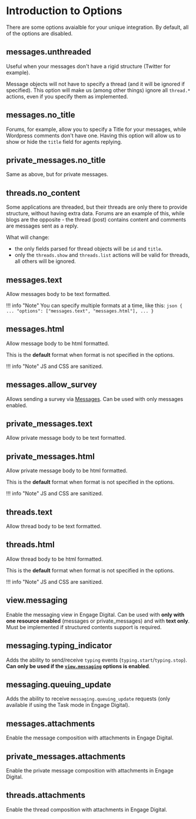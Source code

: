 # Introduction to Options

There are some options avaialble for your unique integration. By default, all of the options are disabled.

## messages.unthreaded

Useful when your messages don't have a rigid structure (Twitter for example).

Message objects will not have to specify a thread (and it will be ignored if specified). This option will make us (among other things) ignore all `thread.*` actions, even if you specify them as implemented.

## messages.no_title

Forums, for example, allow you to specify a Title for your messages, while Wordpress comments don't have one. Having this option will allow us to show or hide the `title` field for agents replying.

## private_messages.no_title

Same as above, but for private messages.

## threads.no_content

Some applications are threaded, but their threads are only there to provide structure, without having extra data. Forums are an example of this, while blogs are the opposite - the thread (post) contains content and comments are messages sent as a reply.

What will change:

* the only fields parsed for thread objects will be `id` and `title`.
* only the `threads.show` and `threads.list` actions will be valid for threads, all others will be ignored.

## messages.text

Allow messages body to be text formatted.

!!! info "Note"
    You can specify multiple formats at a time, like this:
    ```json
    {
        ...
        "options": ["messages.text", "messages.html"],
        ...
    }
    ```

## messages.html

Allow message body to be html formatted.

This is the **default** format when format is not specified in the options.

!!! info "Note"
    JS and CSS are sanitized.

## messages.allow_survey

Allows sending a survey via [Messages](../objects/#messages). Can be used with only messages enabled.

## private_messages.text

Allow private message body to be text formatted.

## private_messages.html

Allow private message body to be html formatted.

This is the **default** format when format is not specified in the options.

!!! info "Note"
    JS and CSS are sanitized.

## threads.text

Allow thread body to be text formatted.

## threads.html

Allow thread body to be html formatted.

This is the **default** format when format is not specified in the options.

!!! info "Note"
    JS and CSS are sanitized.

## view.messaging

Enable the messaging view in Engage Digital. Can be used with **only with one resource enabled** (messages or private_messages) and with **text only**. Must be implemented if structured contents support is required.

## messaging.typing_indicator

Adds the ability to send/receive `typing` events (`typing.start`/`typing.stop`). **Can only be used if the [`view.messaging`](#viewmessaging) options is enabled**.

## messaging.queuing_update

Adds the ability to receive `messaging.queuing_update` requests (only available if using the Task mode in Engage Digital).


## messages.attachments

Enable the message composition with attachments in Engage Digital.

## private_messages.attachments

Enable the private message composition with attachments in Engage Digital.

## threads.attachments

Enable the thread composition with attachments in Engage Digital.
